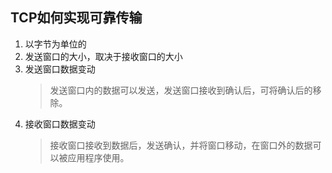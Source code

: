 ## TCP如何实现可靠传输
1. 以字节为单位的
2. 发送窗口的大小，取决于接收窗口的大小
3. 发送窗口数据变动
   >发送窗口内的数据可以发送，发送窗口接收到确认后，可将确认后的移除。
4. 接收窗口数据变动
   >接收窗口接收到数据后，发送确认，并将窗口移动，在窗口外的数据可以被应用程序使用。